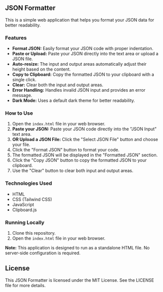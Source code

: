## JSON Formatter

This is a simple web application that helps you format your JSON data for better readability. 

### Features

* **Format JSON:** Easily format your JSON code with proper indentation. 
* **Paste or Upload:** Paste your JSON directly into the text area or upload a JSON file.
* **Auto-resize:** The input and output areas automatically adjust their height based on the content.
* **Copy to Clipboard:** Copy the formatted JSON to your clipboard with a single click.
* **Clear:** Clear both the input and output areas.
* **Error Handling:** Handles invalid JSON input and provides an error message.
* **Dark Mode:** Uses a default dark theme for better readability.

### How to Use

1. Open the `index.html` file in your web browser.
2. **Paste your JSON:** Paste your JSON code directly into the "JSON Input" text area.
3. **OR Upload a JSON File:** Click the "Select JSON File" button and choose your file.
4. Click the "Format JSON" button to format your code.
5. The formatted JSON will be displayed in the "Formatted JSON" section.
6. Click the "Copy JSON" button to copy the formatted JSON to your clipboard.
7. Use the "Clear" button to clear both input and output areas.

### Technologies Used

* HTML
* CSS (Tailwind CSS)
* JavaScript
* Clipboard.js

### Running Locally

1. Clone this repository.
2. Open the `index.html` file in your web browser.

**Note:** This application is designed to run as a standalone HTML file. No server-side configuration is required.

## License

This JSON Formatter is licensed under the MIT License. See the LICENSE file for more details.
